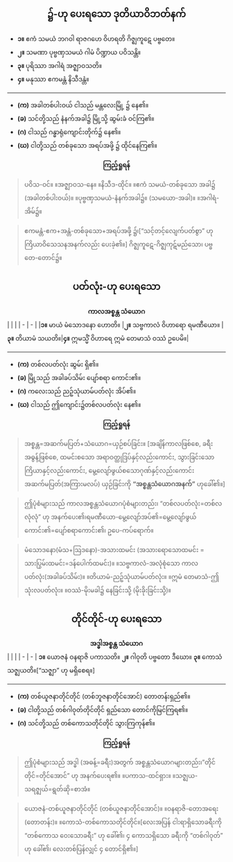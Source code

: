 ## <center>၌-ဟု ပေးရသော ဒုတိယာဝိဘတ်နက်</center>
- **၁။** ဧကံ သမယံ ဘဂဝါ ရာဇဂဟေ ဝိဟရတိ ဂိဇ္ဈကူဋေ ပဗ္ဗတေ။
- **၂။** သမဏာ ပုဗ္ဗဏှသမယံ ဂါမံ ပိဏ္ဍာယ ပဝိသန္တိ။
- **၃။** ပုရိဿာ အဂါရံ အဇ္ဈာဝသတိ။
- **၄။** မနုဿာ ဧကမန္တံ နိသီဒန္တံ။

---

- **(က)** အခါတစ်ပါးဝယ် ငါသည် မန္တလေးမြို့ ၌ နေ၏။
- **(ခ)** သင်တို့သည် နံနက်အခါ၌ မြို့သို့ ဆွမ်းခံ ဝင်ကြ၏။
- **(ဂ)** ငါသည် ဂန္ဓာရုံကျောင်းတိုက်၌ နေ၏။
- **(ဃ)** ငါတို့သည် တစ်ခုသော အရပ်အဖို့ ၌ ထိုင်နေကြ၏။

**<center>ကြည့်ရှုရန်</center>**
>ပဝိသ-ဝင်။ ။အဇ္ဈာဝသ-နေ။ ။နိသီဒ-ထိုင်။ ။ဧကံ သမယံ-တစ်ခုသော အခါ၌ (အခါတစ်ပါးဝယ်)။ ။ပုဗ္ဗဏှသမယံ-နံနက်အခါ၌။ (သမယော-အခါ)။ ။အဂါရံ-အိမ်၌။

>ဧကမန္တံ-ဧက+အန္တံ-တစ်ခုသော+အရပ်အဖို့ ၌၊[“သင့်တင့်လျေက်ပတ်စွာ” ဟုကြိယာဝိသေသနအနက်လည်း ပေးခဲ့၏။] ဂိဇ္ဈကူဋေ-ဂိဇ္ဈကုဋ်မည်သော၊ ပဗ္ဗတေ-တောင်၌။

## <center>ပတ်လုံး-ဟု ပေးရသော</center>
**<center>ကာလအစ္စန္တ သံယောဂ</center>**
|  |  |
| - | - |
|**၁။** မာယံ မံသောဒနော ဟောတိ။ |**၂။** သဗ္ဗကာလံ ဝိဟာရော ရမဏီယော။ 
|**၃။** တိယာမံ သယတိ။|**၄။** ဣမသ္မိံ ဝိဟာရေ ဣမံ တေမာသံ ဝဿံ ဥပေမိ။|

---
- **(က)** တစ်လပတ်လုံး ဆွမ်း ရှိ၏။ 
- **(ခ)** မြို့သည် အခါခပ်သိမ်း ပျော်စရာ ကောင်း၏။
- **(ဂ)** ကလေးသည် ညဉ့်သုံယာမ်ပတ်လုံး အိပ်၏။
- **(ဃ)** ငါသည် ဤကျောင်း၌တစ်လပတ်လုံး နေ၏။

**<center>ကြည့်ရှုရန်</center>**
>အစ္စန္တ=အဆက်မပြတ်+သံယောဂ=ယှဉ်စပ်ခြင်း။ [အချိန်ကာလဖြစ်စေ, ခရီးအဓွန့်ဖြစ်စေ, ထမင်းစသော အရာဝတ္ထုဒြပ်နှင့်လည်းကောင်း, သွားခြင်းသော ကြိယာနှင့်လည်းကောင်း, မွေ့လျော်ဖွယ်စသောဂုဏ်နှင့်လည်းကောင်း အဆက်မပြတ်(အကြားမလပ်) ယှဉ်ခြင်းကို **“အစ္စန္တသံယောဂအနက်”** ဟုခေါ်၏။]

>ဤပုံစံများသည် ကာလအစ္စန္တသံယောဂပုံစံများတည်း၊ “တစ်လပတ်လုံး=တစ်လလုံလုံ” ဟု အနက်ပေး၏၊ရမဏီယော-မွေ့လျော်အပ်၏=မွေ့လျော်ဖွယ်ကောင်း၏=ပျော်စရာကောင်း၏၊ ဥပေ-ကပ်ရောက်။

>မံသောဒနော(မံသ+ဩဒနော)-အသားထမင်း (အသားရောသောထမင်း = သားပြွမ်းထမင်း=ဒန်ပေါက်ထမင်း)။ ။သဗ္ဗကာလံ-အလုံစုံသော ကာလပတ်လုံး(အခါခပ်သိမ်း)။ ။တိယာမံ-ညဉ့်သုံယာမ်ပတ်လုံး။ ။ဣမံ တေမာသံ-ဤသုံးလပတ်လုံး။ ။ဝဿံ-မိုးမခါ၌ နေခြင်းသို့ (မိုးခိုးခြင်းသို့)။

## <center>တိုင်တိုင်-ဟု ပေးရသော</center>
**<center>အဒ္ဓါအစ္စန္တ သံယောဂ</center>**
|  |  |
| - | - |
**၁။** ယောဇနံ ဝနရာဇိ ပကာသတိ။ 
**၂။** ဂါဝုတိ ပဗ္ဗတော ဒီဃော။
**၃။** ကောသံ သဇ္ဈယတိ။[“သဇ္ဈာ” ဟု မရှိစေရ။]

---
- **(က)** တစ်ယူဇနာတိုင်တိုင် (တစ်ဘူဇနာတိုင်အောင်) တောတန်းရှည်၏။
- **(ခ)** ငါတို့သည် တစ်ဂါဝုတ်တိုင်တိုင် ရှည်သော တောင်ကိုမြင်ကြရ၏။
- **(ဂ)** သင်တို့သည် တစ်ကောသတိုင်တိုင် သွားကြကုန်၏။

**<center>ကြည့်ရှုရန်</center>**
>ဤပုံစံများသည် အဒ္ဓါ (အဓန့်=ခရီး)အတွက် အစ္စန္တသံယောဂများတည်း၊”တိုင်တိုင်=တိုင်အောင်” ဟု အနက်ပေးရ၏။ ။ပကာသ-ထင်ရှား။ ။သဇ္ဈယ-သရဇ္ဈယ်=ရွတ်ဆို=‌စာအံ။

>ယောဇနံ-တစ်ယူဇနာတိုင်တိုင် (တစ်ယူဇနာတိုင်အောင်)။ ။ဝနရာဇိ-တောအရေး (တောတန်း)။ ။ကောသံ-တစ်ကောသတိုင်တိုင်။[လေးအပြန် ငါးရာရှိသောခရီးကို “တစ်ကောသ ဝေးသောခရီး” ဟု ခေါ်၏၊ ၄ ကောသရှိသော ခရီးကို “တစ်ဂါဝုတ်” ဟု ခေါ်၏၊ လေးတစ်ပြန်လျှင် ၄ တောင်ရှိ၏။]
